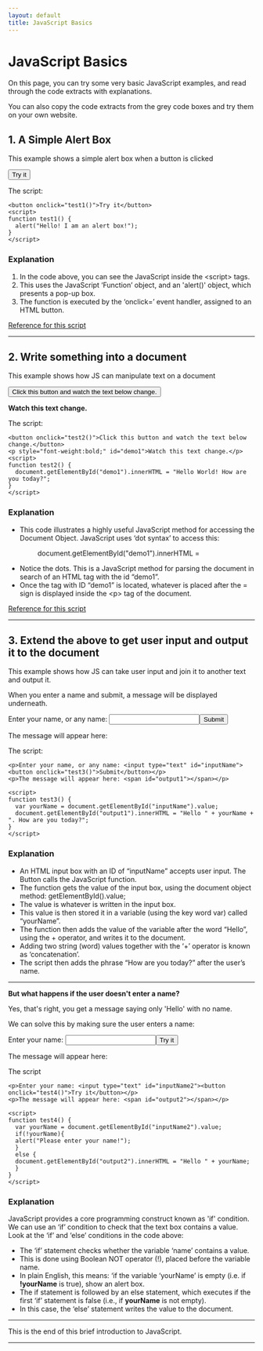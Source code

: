 ```yaml
---
layout: default
title: JavaScript Basics
---
```


<h1>JavaScript Basics</h1>
<p>On this page, you can try some very basic JavaScript examples, and read through the code extracts with explanations.</p>
<p>You can also copy the code extracts from the grey code boxes and try them on your own website.</p>

<h2>1. A Simple Alert Box</h2>
<p>This example shows a simple alert box when a button is clicked</p>

<button onclick="test1()">Try it</button>
<script>
function test1() {
  alert("Hello! I am an alert box!");
}
</script>

<p>The script:</p>

```
<button onclick="test1()">Try it</button>
<script>
function test1() {
  alert("Hello! I am an alert box!");
}
</script>
```

<h3>Explanation</h3>

<p> 
<ol>
<li>In the code above, you can see the JavaScript inside the &lt;script&gt; tags.</li>
<li>This uses the JavaScript &lsquo;Function&rsquo; object, and an 'alert()' object, which presents a pop-up box.</li>
<li>The function is executed by the &lsquo;onclick=&rsquo; event handler, assigned to an HTML button.</li>
</ol>
</p>

<p><a href="https://www.w3schools.com/jsref/met_win_alert.asp">Reference for this script</a></p>
<hr>

<h2>2. Write something into a document</h2>
<p>This example shows how JS can manipulate text on a document</p>
<button onclick="test2()">Click this button and watch the text below change.</button>
<p style="font-weight:bold;" id="demo1">Watch this text change.</p>
<script>
function test2() {
  document.getElementById("demo1").innerHTML = "Hello World! How are you today?";
}
</script>

<p>The script:</p>

```
<button onclick="test2()">Click this button and watch the text below change.</button>
<p style="font-weight:bold;" id="demo1">Watch this text change.</p>
<script>
function test2() {
  document.getElementById("demo1").innerHTML = "Hello World! How are you today?";
}
</script>
```

<h3>Explanation</h3>
<ul>
<li>This code illustrates a highly useful JavaScript method for accessing the Document Object. JavaScript uses &lsquo;dot syntax&rsquo; to access this:</li>
</ul>
<p style="padding-left: 60px;"><span style="font-family: font-family: Courier, monospace;">document.getElementById("demo1").innerHTML = </span></p>
<ul>
<li>Notice the dots. This is a JavaScript method for parsing the document in search of an HTML tag with the id &ldquo;demo1&rdquo;.</li>
<li>Once the tag with ID &ldquo;demo1&rdquo; is located, whatever is placed after the = sign is displayed inside the &lt;p&gt; tag of the document.</li>
</ul>

<p><a href="https://www.w3schools.com/jsref/met_document_getelementbyid.asp">Reference for this script</a></p>
<hr>

<h2>3. Extend the above to get user input and output it to the document</h2>
<p>This example shows how JS can take user input and join it to another text and output it.</p>
<p>When you enter a name and submit, a message will be displayed underneath.</p>

<p>Enter your name, or any name: <input type="text" id="inputName"><button onclick="test3()">Submit</button></p>
<p>The message will appear here: <span id="output1"></span></p>

<script>
function test3() {
  var yourName = document.getElementById("inputName").value;
  document.getElementById("output1").innerHTML = "Hello " + yourName + ". How are you today?";
}
</script>

<p>The script:</p>

```
<p>Enter your name, or any name: <input type="text" id="inputName"><button onclick="test3()">Submit</button></p>
<p>The message will appear here: <span id="output1"></span></p>

<script>
function test3() {
  var yourName = document.getElementById("inputName").value;
  document.getElementById("output1").innerHTML = "Hello " + yourName + ". How are you today?";
}
</script>
```


<h3>Explanation</h3>
<ul>
<li>An HTML input box with an ID of &ldquo;inputName&rdquo; accepts user input. The Button calls the JavaScript function.</li>
<li>The function gets the value of the input box, using the document object method: <span style="font-family: font-family: Courier, monospace;">getElementById().value;</span></li>
<li>The value is whatever is written in the input box.</li>
<li>This value is then stored it in a variable (using the key word var) called &ldquo;yourName&rdquo;.</li>
<li>The function then adds the value of the variable after the word &ldquo;Hello&rdquo;, using the + operator, and writes it to the document.</li>
<li>Adding two string (word) values together with the &lsquo;+&rsquo; operator is known as &lsquo;concatenation&rsquo;.</li>
<li>The script then adds the phrase &ldquo;How are you today?&rdquo; after the user&rsquo;s name.</li>
</ul>


<hr>
<p><strong>But what happens if the user doesn't enter a name?</strong></p>
<p>Yes, that's right, you get a message saying only 'Hello' with no name.</p>
<p>We can solve this by making sure the user enters a name:</p>

<p>Enter your name: <input type="text" id="inputName2"><button onclick="test4()">Try it</button></p>
<p>The message will appear here: <span id="output2"></span></p>
<script>
function test4() {
  var yourName = document.getElementById("inputName2").value;
  if(!yourName){
  alert("Please enter your name!");
  }
  else {
  document.getElementById("output2").innerHTML = "Hello " + yourName;
  }
}
</script>

<p>The script</p>

```
<p>Enter your name: <input type="text" id="inputName2"><button onclick="test4()">Try it</button></p>
<p>The message will appear here: <span id="output2"></span></p>

<script>
function test4() {
  var yourName = document.getElementById("inputName2").value;
  if(!yourName){
  alert("Please enter your name!");
  }
  else {
  document.getElementById("output2").innerHTML = "Hello " + yourName;
  }
}
</script>
```

<h3>Explanation</h3>
<p>JavaScript provides a core programming construct known as 'if' condition. We can use an &lsquo;if&rsquo; condition to check that the text box contains a value. Look at the &lsquo;if&rsquo; and &lsquo;else&rsquo; conditions in the code above:</p>
<ul>
<li>The &lsquo;if&rsquo; statement checks whether the variable &lsquo;name&rsquo; contains a value.</li>
<li>This is done using Boolean NOT operator (!), placed before the variable name.</li>
<li>In plain English, this means: &lsquo;if the variable &lsquo;yourName&rsquo; is empty (i.e. if <strong>!yourName</strong> is true), show an alert box.</li>
<li>The if statement is followed by an else statement, which executes if the first &lsquo;if&rsquo; statement is false (i.e., if <strong>yourName</strong> is not empty).</li>
<li>In this case, the &lsquo;else&rsquo; statement writes the value to the document.</li>
</ul>
<hr>
<p>This is the end of this brief introduction to JavaScript.</p>
<hr>
